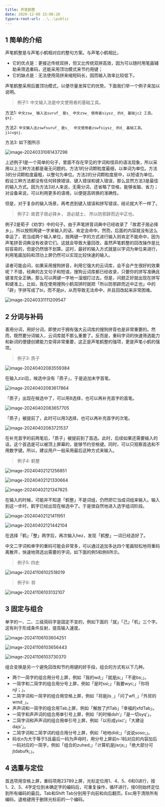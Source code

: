 ```yaml
---
title: 声笔鹤整
date: 2020-12-08 15:06:28
typora-root-url: ..\..\public
---
```


## 1 简单的介绍

声笔鹤整是与声笔小鹤相对应的整句方案。与声笔小鹤相比，

- 它的优点是：更接近传统双拼，但又比传统双拼高效，因为可以随时用笔画辅助来筛选重码，还能采用顶功模式来节约用键；
- 它的缺点是：无法使用简拼来缩短码长，因而输入效率比较低下。

声笔鹤整采用后置顶功模式，以便尽量发挥它的优势。下面我们举一个例子来加以说明。

> 例子1: 中文输入法是中文使用者的基础工具。

方法1: `中文zsw_ 输入法suruf_ 是s_ 中文zsw_ 使用者siysz_ 的d_ 基础jc2 工具。gsj.`

方法2: `中文输入法zswfsuruf_ 是s_  中文使用者zswfsiysz_ 的d_ 基础工具。jicugsj.`

方法3: 如下图所示

![image-20240331081437298](/images/image-20240331081437298.png)

上述例子1是一个简单的句子，里面不存在罕见的字词和怪异的语法现象，所以采用以上三种方法都是毫无问题的。方法1的分词颗粒度最细，以单词为单位。方法3的分词颗粒度最粗，以整句为单位。方法2的分词颗粒度居中，以短语为单位。假设三种方法都没有任何转换错误、键入错误和键入错误，那么显然方法3是最佳的输入方式。因为方法3对人来说，无需分词，还省略了空格，能够省脑、省力；对设备来说，可以利用更多的语境，以便提高转换的准确性。

但是，对于复杂的输入场景，再考虑到键入错误和拼写错误，结论就大不一样了。

> 例子2: 故君子居必择乡， 游必就士， 所以防邪辟而近中正也。

例子2是荀子《劝学》中的句子。由于声笔拼音词典中已经收录了「故君子居必择乡」，所以按照两键一字来输入的话，肯定会命中。然而，后面的内容就没有这么幸运了，若当成两个输入单位，按两键一字的方式进行输入则肯定不能命中，因为声笔拼音词典没有收录它们。这就会导致大量回改，虽然声笔鹤整的回改操作是比较容易的，但是仍然很不划算。这时，最好的输入方式就是以字词为单位来进行，利用笔画加码和顶功上屏仍然可以实现比较快速的输入。

读者可能会问，如果采用搜狗拼音，利用它强大的云词库，会不会产生很好的效果呢？不错，经典的古文句子和短语，搜狗云词库都已经收录，只要你的拼写准确且键准完全正确，那么可以两键一字地一溜烟打过去。但是，问题正好就出现在拼写和键准上。比如，我在使用搜狗小鹤双拼时就把「所以防邪辟而近中正也」中的「辟」字拼写成了bi，而不是pi，从而导致无法命中，并且回改起来非常困难。

![image-20240331111209547](/images/image-20240331111209547.png)

## 2 分词与补码

善用分词，用好分词，即使对于拥有强大云词库的搜狗拼音也是非常重要的。然而，既然要分词输入，云词库就不那么重要了。反而是，重码字词的快速筛选能力和新词的便捷创建能力变得非常重要，这正是声笔鹤整的强项，更是声笔小鹤的强项。

> 例子3: 质子

![image-20240402083559384](/images/image-20240402083559384.png)

在输入zizi后，候选中没有「质子」，于是追加末字首笔。

![image-20240402083617864](/images/image-20240402083617864.png)

「质子」出现在候选中了，可以用8选择，也可以再补充首字的首笔。

![image-20240402083657705](/images/image-20240402083657705.png)

「质子」被提前了，此时可以用3选择，也可以再补充首字的次笔。

![image-20240402083721537](/images/image-20240402083721537.png)

在补充首字的前两笔后，「质子」被提前到了首选。此时，后续如果还需要输入的话，这个首选是可以被顶上屏幕的，能够节约空格键。同时，可以只观察首选和不用数字键。所以，建议用户一般采用最后这种方式来输入。   

> 例子4: 鹤整

![image-20240402121256851](/images/image-20240402121256851.png)

![image-20240402121330664](/images/image-20240402121330664.png)

![image-20240402121347825](/images/image-20240402121347825.png)

在输入的时候，可能并不知道「鹤整」不是词组，仍然把它当成词组来输入。输入到这一步时，鹤字已经出现在候选中了。于是很自然地进入选字组词阶段。

![image-20240402121411951](/images/image-20240402121411951.png)

![image-20240402121442104](/images/image-20240402121442104.png)

在选择「鹤」「整」两字后，再次输入hez，发现「鹤整」一词已经造好了。

中文二字词和单字的重码可能会非常多，可以通过追加多达四个笔画轻松地将重码离散开，快速地筛选出需要的字词，如下面的例5和例6所示。

> 例子5: 四史

![image-20241106102518019](/images/image-20241106102518019.png)

> 例子6: 邿

![image-20241106103132107](/images/image-20241106103132107.png)

## 3 固定与组合

单字的一、二、三级简码字是固定不变的，例如下面的「就」「己」「机」三个字。这有利于形成条件反射，提高输入速度。

![image-20241106103604251](/images/image-20241106103604251.png)

![image-20241106103656443](/images/image-20241106103656443.png)

![image-20241106103730370](/images/image-20241106103730370.png)

组合变换是另一个避免回改和节约用键的好手段，组合的方式有以下几种。

- 两个一简字的组合用分号上屏，例如「我的wd;」「就是js;」「不是bs;」。
- 一简字和二简字的组合用分号上屏，例如「是时ssi;」「我要wyc;」「你将njl；」。
- 二简字词和一简字的组合用空格上屏，例如「将是jls`_`」「问了wfl`_`」「外贸的wmd`_`」。
- 声声词和一简字的组合用Tab上屏，例如「解放了jflTab」「幸福的xfdTab」。
- 一简字和声声词的组合用单引号上屏，例如「的时候dsh‘」「是一切syq’」。
- 二简字词和声声词的组合用单引号上屏，例如「以形成yixc‘」「大建设dajs’」。
- 二简字词和二简字词的组合用分号上屏，例如「地地didi;」「说说soso;」。
- 码长n为大于等于5且最后一码为声母时，用分号上屏前n-1码对应的内容加后一码对应的一简字，例如「组合的zuhed;」「计算机是jisrjs;」「绝大部分可jtdabufk;」。

## 4 选重与定位

首选项用空格上屏，重码项用23789上屏，光标定位用1、4、5、6和0进行，按1、2、3、4字定位到未确定字的编码后，可重复操作，循环进行，按0则始终定位到所有编码的最后。Tab和Shift Tab分别用于向前和向后翻页。Esc用于清除所有编码，退格键用于删除光标前的一个编码。



